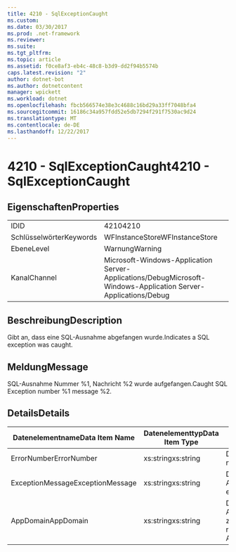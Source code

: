 ```yaml
---
title: 4210 - SqlExceptionCaught
ms.custom: 
ms.date: 03/30/2017
ms.prod: .net-framework
ms.reviewer: 
ms.suite: 
ms.tgt_pltfrm: 
ms.topic: article
ms.assetid: f0ce8af3-eb4c-48c8-b3d9-dd2f94b5574b
caps.latest.revision: "2"
author: dotnet-bot
ms.author: dotnetcontent
manager: wpickett
ms.workload: dotnet
ms.openlocfilehash: fbcb566574e38e3c4688c16bd29a33ff7048bfa4
ms.sourcegitcommit: 16186c34a957fdd52e5db7294f291f7530ac9d24
ms.translationtype: MT
ms.contentlocale: de-DE
ms.lasthandoff: 12/22/2017
---
```

# <a name="4210---sqlexceptioncaught"></a><span data-ttu-id="d8882-102">4210 - SqlExceptionCaught</span><span class="sxs-lookup"><span data-stu-id="d8882-102">4210 - SqlExceptionCaught</span></span>
## <a name="properties"></a><span data-ttu-id="d8882-103">Eigenschaften</span><span class="sxs-lookup"><span data-stu-id="d8882-103">Properties</span></span>  
  
|||  
|-|-|  
|<span data-ttu-id="d8882-104">ID</span><span class="sxs-lookup"><span data-stu-id="d8882-104">ID</span></span>|<span data-ttu-id="d8882-105">4210</span><span class="sxs-lookup"><span data-stu-id="d8882-105">4210</span></span>|  
|<span data-ttu-id="d8882-106">Schlüsselwörter</span><span class="sxs-lookup"><span data-stu-id="d8882-106">Keywords</span></span>|<span data-ttu-id="d8882-107">WFInstanceStore</span><span class="sxs-lookup"><span data-stu-id="d8882-107">WFInstanceStore</span></span>|  
|<span data-ttu-id="d8882-108">Ebene</span><span class="sxs-lookup"><span data-stu-id="d8882-108">Level</span></span>|<span data-ttu-id="d8882-109">Warnung</span><span class="sxs-lookup"><span data-stu-id="d8882-109">Warning</span></span>|  
|<span data-ttu-id="d8882-110">Kanal</span><span class="sxs-lookup"><span data-stu-id="d8882-110">Channel</span></span>|<span data-ttu-id="d8882-111">Microsoft-Windows-Application Server-Applications/Debug</span><span class="sxs-lookup"><span data-stu-id="d8882-111">Microsoft-Windows-Application Server-Applications/Debug</span></span>|  
  
## <a name="description"></a><span data-ttu-id="d8882-112">Beschreibung</span><span class="sxs-lookup"><span data-stu-id="d8882-112">Description</span></span>  
 <span data-ttu-id="d8882-113">Gibt an, dass eine SQL-Ausnahme abgefangen wurde.</span><span class="sxs-lookup"><span data-stu-id="d8882-113">Indicates a SQL exception was caught.</span></span>  
  
## <a name="message"></a><span data-ttu-id="d8882-114">Meldung</span><span class="sxs-lookup"><span data-stu-id="d8882-114">Message</span></span>  
 <span data-ttu-id="d8882-115">SQL-Ausnahme Nummer %1, Nachricht %2 wurde aufgefangen.</span><span class="sxs-lookup"><span data-stu-id="d8882-115">Caught SQL Exception number %1 message %2.</span></span>  
  
## <a name="details"></a><span data-ttu-id="d8882-116">Details</span><span class="sxs-lookup"><span data-stu-id="d8882-116">Details</span></span>  
  
|<span data-ttu-id="d8882-117">Datenelementname</span><span class="sxs-lookup"><span data-stu-id="d8882-117">Data Item Name</span></span>|<span data-ttu-id="d8882-118">Datenelementtyp</span><span class="sxs-lookup"><span data-stu-id="d8882-118">Data Item Type</span></span>|<span data-ttu-id="d8882-119">Beschreibung</span><span class="sxs-lookup"><span data-stu-id="d8882-119">Description</span></span>|  
|--------------------|--------------------|-----------------|  
|<span data-ttu-id="d8882-120">ErrorNumber</span><span class="sxs-lookup"><span data-stu-id="d8882-120">ErrorNumber</span></span>|<span data-ttu-id="d8882-121">xs:string</span><span class="sxs-lookup"><span data-stu-id="d8882-121">xs:string</span></span>|<span data-ttu-id="d8882-122">Die SQL-Fehlernummer.</span><span class="sxs-lookup"><span data-stu-id="d8882-122">The SQL error number.</span></span>|  
|<span data-ttu-id="d8882-123">ExceptionMessage</span><span class="sxs-lookup"><span data-stu-id="d8882-123">ExceptionMessage</span></span>|<span data-ttu-id="d8882-124">xs:string</span><span class="sxs-lookup"><span data-stu-id="d8882-124">xs:string</span></span>|<span data-ttu-id="d8882-125">Die Nachricht aus der SQL-Ausnahme.</span><span class="sxs-lookup"><span data-stu-id="d8882-125">The message from the SQL exception.</span></span>|  
|<span data-ttu-id="d8882-126">AppDomain</span><span class="sxs-lookup"><span data-stu-id="d8882-126">AppDomain</span></span>|<span data-ttu-id="d8882-127">xs:string</span><span class="sxs-lookup"><span data-stu-id="d8882-127">xs:string</span></span>|<span data-ttu-id="d8882-128">Die von AppDomain.CurrentDomain.FriendlyName zurückgegebene Zeichenfolge.</span><span class="sxs-lookup"><span data-stu-id="d8882-128">The string returned by AppDomain.CurrentDomain.FriendlyName.</span></span>|
